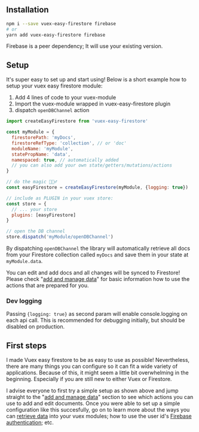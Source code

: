 ## Installation

```bash
npm i --save vuex-easy-firestore firebase
# or
yarn add vuex-easy-firestore firebase
```

Firebase is a peer dependency; It will use your existing version.

## Setup

It's super easy to set up and start using! Below is a short example how to setup your vuex easy firestore module:

1. Add 4 lines of code to your vuex-module
2. Import the vuex-module wrapped in vuex-easy-firestore plugin
3. dispatch `openDBChannel` action


```js
import createEasyFirestore from 'vuex-easy-firestore'

const myModule = {
  firestorePath: 'myDocs',
  firestoreRefType: 'collection', // or 'doc'
  moduleName: 'myModule',
  statePropName: 'data',
  namespaced: true, // automatically added
  // you can also add your own state/getters/mutations/actions
}

// do the magic 🧙🏻‍♂️
const easyFirestore = createEasyFirestore(myModule, {logging: true})

// include as PLUGIN in your vuex store:
const store = {
  // ... your store
  plugins: [easyFirestore]
}

// open the DB channel
store.dispatch('myModule/openDBChannel')
```

By dispatching `openDBChannel` the library will automatically retrieve all docs from your Firestore collection called `myDocs` and save them in your state at `myModule.data`.

You can edit and add docs and all changes will be synced to Firestore! Please check "[add and manage data](add-and-manage-data.html)" for basic information how to use the actions that are prepared for you.

### Dev logging

Passing `{logging: true}` as second param will enable console.logging on each api call. This is recommended for debugging initially, but should be disabled on production.

## First steps

I made Vuex easy firestore to be as easy to use as possible! Nevertheless, there are many things you can configure so it can fit a wide variety of applications. Because of this, it might seem a little bit overwhelming in the beginning. Especially if you are still new to either Vuex or Firestore.

I advise everyone to first try a simple setup as shown above and jump straight to the "[add and manage data](add-and-manage-data.html)" section to see which actions you can use to add and edit documents. Once you were able to set up a simple configuration like this succesfully, go on to learn more about the ways you can [retrieve data](query-data.html#get-data) into your vuex modules; how to use the user id's [Firebase authentication](query-data.html#firestore-authentication); etc.
